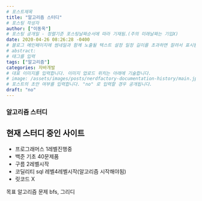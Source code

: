 ```yaml
---
# 포스트제목
title: "알고리즘 스터디"
# 포스팅 작성자
author: ["이동옥"] 
# 포스팅 공개일 - 정렬기준 포스팅날짜순서에 따라 기재됨.(주의 미래날짜는 기입X)
date: 2020-04-26 08:26:28 -0400
# 블로그 메인페이지에 썸네일과 함께 노출될 텍스트 설정 일정 길이를 초과하면 잘려서 표시됨.
# abstract:
# 태그를 입력
tags: ["알고리즘"]
categories: 자바개발
# 대표 이미지를 입력합니다. 이미지 업로드 위치는 아래에 기술합니다.
# image: /assets/images/posts/nerdfactory-documentation-history/main.jpg
# 포스트의 초안 여부를 입력합니다. "no" 로 입력할 경우 공개됩니다.
draft: "no"
---
```


### 알고리즘 스터디

## 현재 스터디 중인 사이트
 - 프로그래머스 1레벨진행중 
 - 백준   기초 40문제품
 - 구름   2레벨시작
 - 코딜리티  sql 레벨4레벨시작(알고리즘 시작해야됨)
 - 릿코드  X

목표 알고리즘 문제
bfs, 그리디


